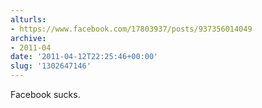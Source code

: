 ```yaml
---
alturls:
- https://www.facebook.com/17803937/posts/937356014049
archive:
- 2011-04
date: '2011-04-12T22:25:46+00:00'
slug: '1302647146'
---
```


Facebook sucks.

